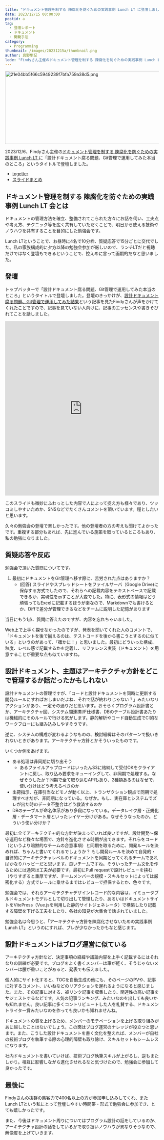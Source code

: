 ```yaml
---
title: "ドキュメント管理を制する 陳腐化を防ぐための実践事例 Lunch LT に登壇しました"
date: 2023/12/15 00:00:00
postid: a
tag:
  - 登壇レポート
  - ドキュメント
  - 開発手法
category:
  - Programming
thumbnail: /images/20231215a/thumbnail.png
author: 真野隼記
lede: "Findyさん主催のドキュメント管理を制する 陳腐化を防ぐための実践事例 Lunch LTに「設計ドキュメント腐る問題、Git管理で運用してみた本当のところ」というタイトルで登壇しました"
---
```

<img src="/images/20231215a/21e04bb5f66c5949239f7bfa759a38d5.png" alt="21e04bb5f66c5949239f7bfa759a38d5.png" width="560" height="238" loading="lazy">

2023/12/6、Findyさん主催の[ドキュメント管理を制する 陳腐化を防ぐための実践事例 Lunch LT
](https://findy.connpass.com/event/302508/)に「設計ドキュメント腐る問題、Git管理で運用してみた本当のところ」というタイトルで登壇しました。

- [togetter](https://togetter.com/li/2271272)
- [スライドまとめ](https://findy.connpass.com/event/302508/presentation/)

## ドキュメント管理を制する 陳腐化を防ぐための実践事例 Lunch LT 会とは

ドキュメントの管理方法を確立、整備されてこられた方々にお話を伺い、工夫点や考え方、テクニック等を広く共有していただくことで、明日から使える技術やノウハウを共有することを目的にした勉強会です。

Lunch LTということで、お昼時に4名で10分枠、質疑応答で15分ごとに交代でした。私の家族構成的に夕方以降の勉強会参加が厳しいので、ランチLTだと視聴だけではなく登壇もできるということで、控えめに言って画期的だなと思いました。

## 登壇

トップバッターで「設計ドキュメント腐る問題、Git管理で運用してみた本当のところ」というタイトルで登壇しました。登壇のきっかけが、[設計ドキュメント腐る問題、Git管理で運用してみた結果](https://future-architect.github.io/articles/20231101a/)という記事を見たFindyさんが声をかけてくれたことですので、記事を見ていない人向けに、記事のエッセンスや書きそびれてことを話しました。

<iframe src="https://docs.google.com/presentation/d/e/2PACX-1vQIkC7si1x4mB4uWMtGYXQaR3oL951AEUp8B2CKoeB-yJGX1fssMgdXQlMq5dJ70eOCaTfFhH1TBIcp/embed?start=false&loop=false&delayms=3000" frameborder="0" width="100%" height="569" allowfullscreen="true" mozallowfullscreen="true" webkitallowfullscreen="true"></iframe>

このスライドも微妙にふわっとした内容で人によって捉え方も様々であり、ツッコミしやすいためか、SNSなどでたくさんコメントを頂いています。糧としたいと思います。

久々の勉強会の登壇で楽しかったです。他の登壇者の方の考えも聞けてよかったです。重複する部分もあれば、先に進んでいる施策を取っているところもあり、私の勉強になりました。

## 質疑応答や反応

勉強会で頂いた質問についてです。

1. 最初にドキュメントをGit管理へ移す際に、苦労された点はありますか？
    - (回答) スライドやスプレッドシートをファイルサーバ（Google Drive)に保存する方式でしたので、それらへの記載内容をテキストベースで記載できるか、実現性を示すことが大変でした。特に、表形式の情報はどう頑張ってもExcelに記載するほうが楽なので、Markdownでも書けるとか、Diffで差分が管理できるなどをチームに説明した記憶があります

当日にもう1点、質問に答えたのですが、内容を忘れちゃいました。

Web上で上手く探せなかったのですが、発表を聞いてくれた人のコメントで、「ドキュメントを後で揃えるのは、テストコードを後から書こうとするのに似ている」というのがあって、「確かに！」と思いました。最初にどういった構成、粒度、レベル感で記載するかを定義し、リファレンス実装（ドキュメント）を用意することが重要な点も似ていますね。

## 設計ドキュメント、主題はアーキテクチャ方針をどこで管理するか話だったかもしれない

設計ドキュメントの管理ですが、「コードと設計ドキュメントを同時に更新する開発ルールにすればおしまいだよね、それで話が終わりじゃない？」みたいなリアクションがあり、一定その通りだと思います。おそらくプログラム設計書とか、アーキテクチャ図、システム間連携I/F仕様書、DBのテーブル設計書あたりは機械的にそのルールで行ける気がします。静的解析やコード自動生成でCI的なワークフローにも組み込みしやすそうです。

逆に、システムの構成が変わるようなものの、検討経緯はそのパターンで扱いきれないときがあります。アーキテクチャ方針とかそういったものです。

いくつか例をあげます。

- ある処理は非同期に切り出そう
  - あるファイルアップロードはいったんS3に格納して受付OKをクライアントに戻し、取り込み要求をキューイングして、非同期で処理する。なぜそうしたか？同期で全て取り込むAPIもあり、2種類あるのはなぜで、使い分けはどう考えるべきのか
- 出荷指示、在庫引当などモノが動く以上、トランザクション観点で同期で処理すべきだが、非同期になっている。なぜか。もし、実在庫とシステムでズレが出た時のデータ不整合はどう救済するのか
- DBのテーブルが命名体系があり多段になっている。データレイク層・正規化層・データマート層といったレイヤー分けがある。なぜそうなったのか。どういう使い分けか？

最初に全てアーキテクチャ的な方針が決まっていれば良いですが、設計開発～保守運用など様々な場面で、方針を進化させる時期が出てきます。それらをコード（というより暗黙的なチームの合意事項）と同期を取るために、開発ルールを決めれば、ちゃんと書いてくれるでしょうか？ もし開発ルールを決めて自発的・自律的にアーキテクチャレベルのドキュメントを同期とってくれるチームであればかなりハッピーだと思います。良いチームですね。そういったチーム文化を作るためには通常は工夫が必要です。最初にPull requestで設計レビューを挟む（やりすぎると重厚ですが、チームメンバーの規模・スキルセットによっては厳密化する）方式でレールに乗せるまではレビューで担保するとか、色々です。

勉強会では、それらアーキテクチャデザインレコード的な内容は、イミュータブルドキュメントモデルとして切り出して管理したり、あるいはドキュメントサイトをVitePress（Vue.jsを利用した静的サイトジェネレータ）で構築したり記載する障壁を下げる工夫をしたり、各社の知見が大集合で話されていました。

勉強会名は今思うと、「アーキテクチャ方針を陳腐化させないための実践事例 Lunch LT」というのにすれば、ブレが少なかったかもなと感じます。

## 設計ドキュメントはブログ運営に似ている

アーキテクチャ方針など、決定事項の経緯や議論内容を上手く記載するにはそれなりの訓練が必要です。ブログをよく書くメンバーは筆が軽く、そうじゃないメンバーは腰が重いことがあると、発表でも伝えました。

個人的にサイト化すると、TOCを自動生成の他にも、そのページのPVや、記事に対するコメント、いいねなどのリアクションを遅れるようになると感じました。また、その記事に対する、被リンク記事を収集したり、関連性の高い記事をサジェストするなどです。人気の記事ランキング、みたいなのを出しても良いかも知れません。良い記事に多くコントリビュートした人を礼賛する、ドキュメントライター賞みたいなのを作っても良いかも知れませんね。

ドキュメントの質を上げるため、メンバーのモチベーションを上げる取り組みがあに越したことはないでしょう。この面はブログ運営のナレッジが役立つと思います。また、こうした設計ドキュメントを書く文化を整えれば、メンバーが自社の技術ブログを執筆する際の心理的障壁も取り除け、スキルセットもシームレスになります。

社内ドキュメントを書いていけば、技術ブログ執筆スキルが上がるし、逆もまたしかり。相互に影響しながら進化させれるなと気づけたので、勉強会に参加して良かったです。

## 最後に

Findyさんの抜群の集客力で400名以上の方が参加申し込みしてくれ、またLunch LTという私にとって登壇しやすい時間帯・形式で勉強会に参加でき、とても嬉しかったです。

また、今後はドキュメント周りについてはプログラム設計の話をしているのか、アーキテクチャ設計の話をしているかで取り扱いノウハウが異なりそうなので、解像度を上げていきます。
